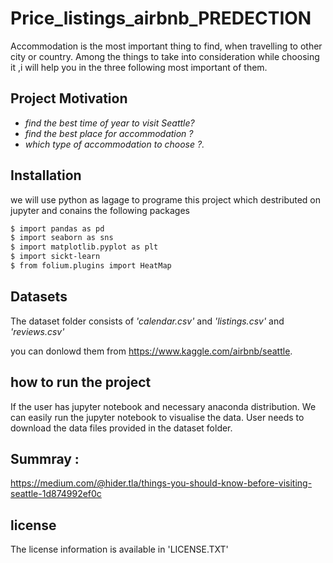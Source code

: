 # Price_listings_airbnb_PREDECTION

Accommodation is the most important thing to find, when travelling to other city or country. Among the things to take into consideration while choosing it ,i will help you in the three following most important of them.

## Project Motivation

* _find the best time of year to visit Seattle?_
* _find the best place for accommodation ?_
* _which type of accommodation to choose ?._

## Installation

we will use python as lagage to programe this project which destributed on jupyter and conains the following packages 
```sh
$ import pandas as pd
$ import seaborn as sns
$ import matplotlib.pyplot as plt
$ import sickt-learn
$ from folium.plugins import HeatMap
```

## Datasets

The dataset folder consists of _'calendar.csv'_ and _'listings.csv'_ and _'reviews.csv'_

you can donlowd them from https://www.kaggle.com/airbnb/seattle.


## how to run  the project

If the user has jupyter notebook and necessary anaconda distribution. We can easily run the jupyter notebook to visualise the data. User needs to download the data files provided in the dataset folder.

## Summray :
https://medium.com/@hider.tla/things-you-should-know-before-visiting-seattle-1d874992ef0c
## license 

The license information is available in 'LICENSE.TXT'
